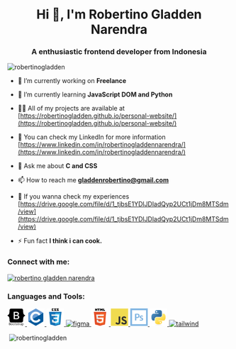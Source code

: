 <h1 align="center">Hi 👋, I'm Robertino Gladden Narendra</h1>
<h3 align="center">A enthusiastic frontend developer from Indonesia</h3>

<p align="left"> <img src="https://komarev.com/ghpvc/?username=robertinogladden&label=Profile%20views&color=0e75b6&style=flat" alt="robertinogladden" /> </p>

- 🔭 I’m currently working on **Freelance**

- 🌱 I’m currently learning **JavaScript DOM and Python**

- 👨‍💻 All of my projects are available at [https://robertinogladden.github.io/personal-website/](https://robertinogladden.github.io/personal-website/)

- 📝 You can check my LinkedIn for more information [https://www.linkedin.com/in/robertinogladdennarendra/](https://www.linkedin.com/in/robertinogladdennarendra/)

- 💬 Ask me about **C and CSS**

- 📫 How to reach me **gladdenrobertino@gmail.com**

- 📄 If you wanna check my experiences [https://drive.google.com/file/d/1_tjbsE1YDlJDladQyp2UCt1jDm8MTSdm/view](https://drive.google.com/file/d/1_tjbsE1YDlJDladQyp2UCt1jDm8MTSdm/view)

- ⚡ Fun fact **I think i can cook.**

<h3 align="left">Connect with me:</h3>
<p align="left">
<a href="https://linkedin.com/in/robertino gladden narendra" target="blank"><img align="center" src="https://raw.githubusercontent.com/rahuldkjain/github-profile-readme-generator/master/src/images/icons/Social/linked-in-alt.svg" alt="robertino gladden narendra" height="30" width="40" /></a>
</p>

<h3 align="left">Languages and Tools:</h3>
<p align="left"> <a href="https://getbootstrap.com" target="_blank" rel="noreferrer"> <img src="https://raw.githubusercontent.com/devicons/devicon/master/icons/bootstrap/bootstrap-plain-wordmark.svg" alt="bootstrap" width="40" height="40"/> </a> <a href="https://www.cprogramming.com/" target="_blank" rel="noreferrer"> <img src="https://raw.githubusercontent.com/devicons/devicon/master/icons/c/c-original.svg" alt="c" width="40" height="40"/> </a> <a href="https://www.w3schools.com/css/" target="_blank" rel="noreferrer"> <img src="https://raw.githubusercontent.com/devicons/devicon/master/icons/css3/css3-original-wordmark.svg" alt="css3" width="40" height="40"/> </a> <a href="https://www.figma.com/" target="_blank" rel="noreferrer"> <img src="https://www.vectorlogo.zone/logos/figma/figma-icon.svg" alt="figma" width="40" height="40"/> </a> <a href="https://www.w3.org/html/" target="_blank" rel="noreferrer"> <img src="https://raw.githubusercontent.com/devicons/devicon/master/icons/html5/html5-original-wordmark.svg" alt="html5" width="40" height="40"/> </a> <a href="https://developer.mozilla.org/en-US/docs/Web/JavaScript" target="_blank" rel="noreferrer"> <img src="https://raw.githubusercontent.com/devicons/devicon/master/icons/javascript/javascript-original.svg" alt="javascript" width="40" height="40"/> </a> <a href="https://www.photoshop.com/en" target="_blank" rel="noreferrer"> <img src="https://raw.githubusercontent.com/devicons/devicon/master/icons/photoshop/photoshop-line.svg" alt="photoshop" width="40" height="40"/> </a> <a href="https://www.python.org" target="_blank" rel="noreferrer"> <img src="https://raw.githubusercontent.com/devicons/devicon/master/icons/python/python-original.svg" alt="python" width="40" height="40"/> </a> <a href="https://tailwindcss.com/" target="_blank" rel="noreferrer"> <img src="https://www.vectorlogo.zone/logos/tailwindcss/tailwindcss-icon.svg" alt="tailwind" width="40" height="40"/> </a> </p>

<p>&nbsp;<img align="center" src="https://github-readme-stats.vercel.app/api?username=robertinogladden&show_icons=true&locale=en" alt="robertinogladden" /></p>
